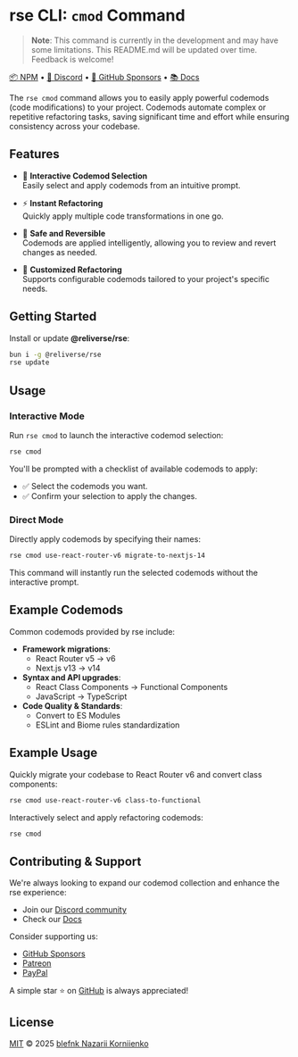 # rse CLI: `cmod` Command

> **Note**: This command is currently in the development and may have some limitations. This README.md will be updated over time. Feedback is welcome!

[📦 NPM](https://npmjs.com/@reliverse/rse) • [💬 Discord](https://discord.gg/Pb8uKbwpsJ) • [💖 GitHub Sponsors](https://github.com/sponsors/blefnk) • [📚 Docs](https://docs.reliverse.org/cli)

The `rse cmod` command allows you to easily apply powerful codemods (code modifications) to your project. Codemods automate complex or repetitive refactoring tasks, saving significant time and effort while ensuring consistency across your codebase.

## Features

- 🧩 **Interactive Codemod Selection**  
  Easily select and apply codemods from an intuitive prompt.

- ⚡ **Instant Refactoring**  
  Quickly apply multiple code transformations in one go.

- 🚀 **Safe and Reversible**  
  Codemods are applied intelligently, allowing you to review and revert changes as needed.

- 🎯 **Customized Refactoring**  
  Supports configurable codemods tailored to your project's specific needs.

## Getting Started

Install or update **@reliverse/rse**:

```sh
bun i -g @reliverse/rse
rse update
```

## Usage

### Interactive Mode

Run `rse cmod` to launch the interactive codemod selection:

```sh
rse cmod
```

You'll be prompted with a checklist of available codemods to apply:

- ✅ Select the codemods you want.
- ✅ Confirm your selection to apply the changes.

### Direct Mode

Directly apply codemods by specifying their names:

```sh
rse cmod use-react-router-v6 migrate-to-nextjs-14
```

This command will instantly run the selected codemods without the interactive prompt.

## Example Codemods

Common codemods provided by rse include:

- **Framework migrations**:
  - React Router v5 → v6
  - Next.js v13 → v14
- **Syntax and API upgrades**:
  - React Class Components → Functional Components
  - JavaScript → TypeScript
- **Code Quality & Standards**:
  - Convert to ES Modules
  - ESLint and Biome rules standardization

## Example Usage

Quickly migrate your codebase to React Router v6 and convert class components:

```sh
rse cmod use-react-router-v6 class-to-functional
```

Interactively select and apply refactoring codemods:

```sh
rse cmod
```

## Contributing & Support

We're always looking to expand our codemod collection and enhance the rse experience:

- Join our [Discord community](https://discord.gg/Pb8uKbwpsJ)
- Check our [Docs](https://docs.reliverse.org/cli)

Consider supporting us:

- [GitHub Sponsors](https://github.com/sponsors/blefnk)
- [Patreon](https://patreon.com/blefnk)
- [PayPal](https://paypal.me/blefony)

A simple star ⭐ on [GitHub](https://github.com/rse/rse) is always appreciated!

## License

[MIT](LICENSE) © 2025 [blefnk Nazarii Korniienko](https://github.com/blefnk)
